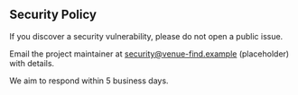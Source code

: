## Security Policy

If you discover a security vulnerability, please do not open a public issue.

Email the project maintainer at security@venue-find.example (placeholder) with details.

We aim to respond within 5 business days.


